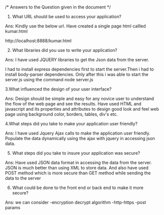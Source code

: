 
/* Answers to the Question given in the document */

1. What URL should be used to access your application?

Ans: Kindly use the below url. Have created a single page html callled kumar.html

http://localhost:8888/kumar.html

2. What libraries did you use to write your application?

Ans: I have used JQUERY libraries to get  the Json data from the server. 

I had to install express dependencies first to start the server.Then i had to install body-parser dependencies. Only after this i was able to start the server.js
using the command node server.js

3.What influenced the design of your user interface?

Ans: Design should be simple and easy for any novice user to understand the flow of the web page and see the results. Have used HTML and javascript and 
its properties and attributes to  design good look and feel web page using background color, borders, tables, div's etc.


4.What steps did you take to make your application user friendly?

Ans: I have used Jquery Ajax calls to make the application user friendly. Populate the data dynamically using the ajax with jquery in accessing json data.

5. What steps did you take to insure your application was secure?

Ans: Have used JSON data format in accessing the data from the server. JSON is much better than using XML to store data. And also have used POST method which is more secure than GET method
while sending the data to the server

6. What could be done to the front end or back end to make it more secure?

Ans:  we can consider
-encryption decrypt algorithm
-http-https
-post params

